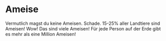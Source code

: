 # Ameise

Vermutlich magst du keine Ameisen. Schade. 15-25% aller Landtiere sind Ameisen!
Wow! Das sind viele Ameisen! Für jede Person auf der Erde gibt es mehr als eine
Million Ameisen!
